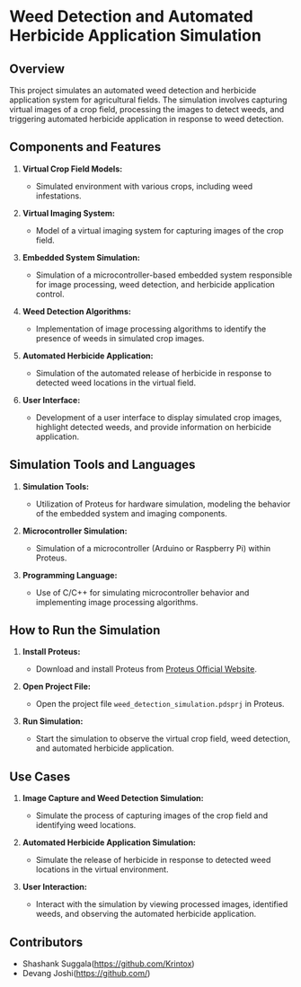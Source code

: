 # Weed Detection and Automated Herbicide Application Simulation

## Overview

This project simulates an automated weed detection and herbicide application system for agricultural fields. The simulation involves capturing virtual images of a crop field, processing the images to detect weeds, and triggering automated herbicide application in response to weed detection.

## Components and Features

1. **Virtual Crop Field Models:**
   - Simulated environment with various crops, including weed infestations.

2. **Virtual Imaging System:**
   - Model of a virtual imaging system for capturing images of the crop field.

3. **Embedded System Simulation:**
   - Simulation of a microcontroller-based embedded system responsible for image processing, weed detection, and herbicide application control.

4. **Weed Detection Algorithms:**
   - Implementation of image processing algorithms to identify the presence of weeds in simulated crop images.

5. **Automated Herbicide Application:**
   - Simulation of the automated release of herbicide in response to detected weed locations in the virtual field.

6. **User Interface:**
   - Development of a user interface to display simulated crop images, highlight detected weeds, and provide information on herbicide application.

## Simulation Tools and Languages

1. **Simulation Tools:**
   - Utilization of Proteus for hardware simulation, modeling the behavior of the embedded system and imaging components.

2. **Microcontroller Simulation:**
   - Simulation of a microcontroller (Arduino or Raspberry Pi) within Proteus.

3. **Programming Language:**
   - Use of C/C++ for simulating microcontroller behavior and implementing image processing algorithms.

## How to Run the Simulation

1. **Install Proteus:**
   - Download and install Proteus from [Proteus Official Website](https://www.labcenter.com/).

2. **Open Project File:**
   - Open the project file `weed_detection_simulation.pdsprj` in Proteus.

3. **Run Simulation:**
   - Start the simulation to observe the virtual crop field, weed detection, and automated herbicide application.

## Use Cases

1. **Image Capture and Weed Detection Simulation:**
   - Simulate the process of capturing images of the crop field and identifying weed locations.

2. **Automated Herbicide Application Simulation:**
   - Simulate the release of herbicide in response to detected weed locations in the virtual environment.

3. **User Interaction:**
   - Interact with the simulation by viewing processed images, identified weeds, and observing the automated herbicide application.

## Contributors

- Shashank Suggala(https://github.com/Krintox)
- Devang Joshi(https://github.com/)
